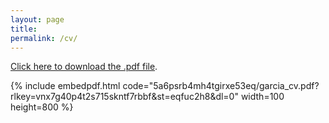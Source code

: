 ```yaml
---
layout: page
title: 
permalink: /cv/
---
```

[Click here to download the .pdf file](https://www.dropbox.com/scl/fi/5a6psrb4mh4tgirxe53eq/garcia_cv.pdf?rlkey=vnx7g40p4t2s715skntf7rbbf&st=eqfuc2h8&dl=0).

{% include embedpdf.html code="5a6psrb4mh4tgirxe53eq/garcia_cv.pdf?rlkey=vnx7g40p4t2s715skntf7rbbf&st=eqfuc2h8&dl=0" width=100 height=800 %}